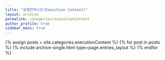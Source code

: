 ```yaml
---
title: "실행컨텍스트(Execution Context)"
layout: archive
permalink: categories/executionContext
author_profile: true
sidebar_main: true
---
```


{% assign posts = site.categories.executionContext %}
{% for post in posts %} {% include archive-single.html type=page.entries_layout %} {% endfor %}
